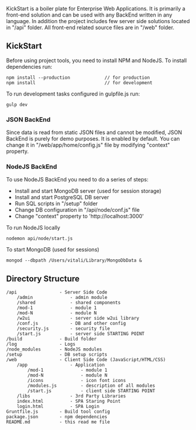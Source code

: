KickStart is a boiler plate for Enterprise Web Applications. It is primarily a front-end solution and can be used with any BackEnd written in any language. In addition the project includes few server side solutions located in "/api" folder. All front-end related source files are in "/web" folder.

## KickStart

Before using project tools, you need to install NPM and NodeJS. To install dependencies run:
```
npm install --production             // for production
npm install                          // for development
```

To run development tasks configured in gulpfile.js run:
```
gulp dev
```

### JSON BackEnd

Since data is read from static JSON files and cannot be modified, JSON BackEnd is purely for demo purposes. It is enabled by default. You can change it in "/web/app/home/config.js" file by modifying "context" property.

### NodeJS BackEnd

To use NodeJS BackEnd you need to do a series of steps:
- Install and start MongoDB server (used for session storage)
- Install and start PostgreSQL DB server 
- Run SQL scripts in "/setup" folder
- Change DB configuration in "/api/node/conf.js" file
- Change "context" property to 'http://localhost:3000'

To run NodeJS locally
```
nodemon api/node/start.js
```

To start MongoDB (used for sessions)
```
mongod --dbpath /Users/vitali/Library/MongoDbData &
```

## Directory Structure

```
/api				- Server Side Code
	/admin				- admin module
	/shared				- shared components
	/mod-1				- module 1
	/mod-N				- module N
	/w2ui				- server side w2ui library
	/conf.js			- DB and other config
	/security.js		- security file
	/start.js			- server side STARTING POINT
/build				- Build folder
/log				- Logs
/node_modules		- NodeJS modules
/setup				- DB setup scripts
/web				- Client Side Code (JavaScript/HTML/CSS)
	/app				- Application
		/mod-1				- module 1
		/mod-N				- module N
		/icons				- icon font icons
		/modules.js			- description of all modules
		/start.js			- client side STARTING POINT
	/libs				- 3rd Party Libraries
	index.html 			- SPA Staring Point
	login.html 			- SPA Login
Gruntfile.js		- Build tool config
package.json		- npm dependencies
README.md			- this read me file
```